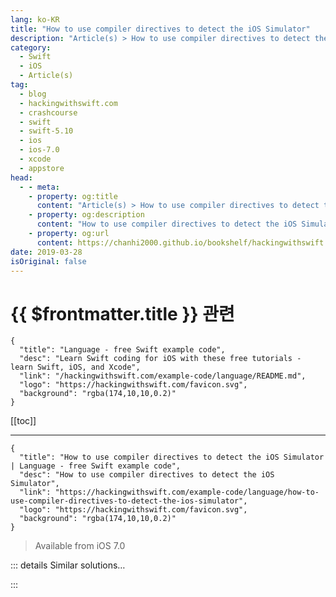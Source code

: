 ```yaml
---
lang: ko-KR
title: "How to use compiler directives to detect the iOS Simulator"
description: "Article(s) > How to use compiler directives to detect the iOS Simulator"
category:
  - Swift
  - iOS
  - Article(s)
tag: 
  - blog
  - hackingwithswift.com
  - crashcourse
  - swift
  - swift-5.10
  - ios
  - ios-7.0
  - xcode
  - appstore
head:
  - - meta:
    - property: og:title
      content: "Article(s) > How to use compiler directives to detect the iOS Simulator"
    - property: og:description
      content: "How to use compiler directives to detect the iOS Simulator"
    - property: og:url
      content: https://chanhi2000.github.io/bookshelf/hackingwithswift.com/example-code/language/how-to-use-compiler-directives-to-detect-the-ios-simulator.html
date: 2019-03-28
isOriginal: false
---
```


# {{ $frontmatter.title }} 관련

```component VPCard
{
  "title": "Language - free Swift example code",
  "desc": "Learn Swift coding for iOS with these free tutorials - learn Swift, iOS, and Xcode",
  "link": "/hackingwithswift.com/example-code/language/README.md",
  "logo": "https://hackingwithswift.com/favicon.svg",
  "background": "rgba(174,10,10,0.2)"
}
```

[[toc]]

---

```component VPCard
{
  "title": "How to use compiler directives to detect the iOS Simulator | Language - free Swift example code",
  "desc": "How to use compiler directives to detect the iOS Simulator",
  "link": "https://hackingwithswift.com/example-code/language/how-to-use-compiler-directives-to-detect-the-ios-simulator",
  "logo": "https://hackingwithswift.com/favicon.svg",
  "background": "rgba(174,10,10,0.2)"
}
```

> Available from iOS 7.0

<!-- TODO: 작성 -->

<!-- 
Swift makes it easy to write special code that should be executed only in the iOS Simulator. This is helpful to test situations where the simulator and devices don't match, for example testing the accelerometer or camera.

If you want certain code to be run only in the iOS simulator, you should use this:

```swift
#if targetEnvironment(simulator)
// your code
#endif
```

Any code between the `#if` and `#endif` won't even exist when the app is run on devices, so it has zero performance impact. If you want to specify alternate code that should only be run on devices (and never on the simulator) you should use `#else`, like this:

```swift
func updateMotion() {
#if targetEnvironment(simulator)
    // we're on the simulator - calculate pretend movement
    if let currentTouch = lastTouchPosition {
        let diff = CGPoint(x: currentTouch.x - player.position.x, y: currentTouch.y - player.position.y)
        physicsWorld.gravity = CGVector(dx: diff.x / 100, dy: diff.y / 100)
    }
#else
    // we're on a device - use the accelerometer
    if let accelerometerData = motionManager.accelerometerData {
        physicsWorld.gravity = CGVector(dx: accelerometerData.acceleration.y * -50, dy: accelerometerData.acceleration.x * 50)
    }
#endif
}
```

-->

::: details Similar solutions…

<!--
/example-code/xcode/how-to-set-the-clock-in-the-ios-simulator">How to set the clock in the iOS Simulator 
/example-code/uikit/what-does-the-message-simulator-user-has-requested-new-graphics-quality-100-mean">What does the message "Simulator user has requested new graphics quality: 100" mean? 
/quick-start/swiftui/swiftui-tips-and-tricks">SwiftUI tips and tricks 
/quick-start/swiftui/whats-the-difference-between-observedobject-state-and-environmentobject">What’s the difference between @ObservedObject, @State, and @EnvironmentObject? 
/example-code/catalyst/how-to-detect-your-ios-app-is-running-on-macos-catalyst">How to detect your iOS app is running on macOS Catalyst</a>
-->

:::

